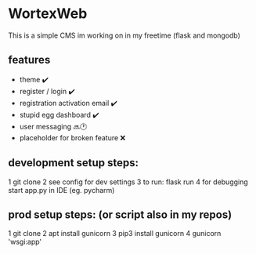 # WortexWeb
This is a simple CMS im working on in my freetime (flask and mongodb)

## features 
* theme :heavy_check_mark:
* register / login :heavy_check_mark:
* registration activation email :heavy_check_mark:
* stupid egg dashboard :heavy_check_mark:
* user messaging :soon::clock1:
* placeholder for broken feature :x:

## development setup steps:
1 git clone
2 see config for dev settings
3 to run: flask run 
4 for debugging start app.py in IDE (eg. pycharm)


## prod setup steps: (or script also in my repos)
1 git clone
2 apt install gunicorn
3 pip3 install gunicorn
4 gunicorn 'wsgi:app'

